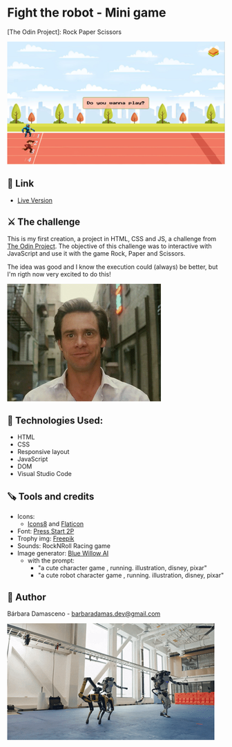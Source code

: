 # Fight the robot - Mini game
[The Odin Project]: Rock Paper Scissors

![Design preview for the challenge](Design-preview.png)

## 🔗 Link

- [Live Version](https://barbaradamasdev.github.io/Rock-Paper-Scissors/)

## ⚔️ The challenge

This is my first creation, a project in HTML, CSS and JS, a challenge from [The Odin Project](https://www.theodinproject.com).
The objective of this challenge was to interactive with JavaScript and use it with the game Rock, Paper and Scissors.

The idea was good and I know the execution could (always) be better, but I'm rigth now very excited to do this!

![The joy of do it](goodjob1.gif)

## 💾 Technologies Used:

- HTML
- CSS
- Responsive layout
- JavaScript
- DOM
- Visual Studio Code

## 🪚 Tools and credits

- Icons:
  - [Icons8](https://icons8.com.br/) and [Flaticon](https://www.flaticon.com/)
- Font: [Press Start 2P](https://fonts.google.com/specimen/Press+Start+2P)
- Trophy img: [Freepik](https://br.freepik.com/psd-gratuitas/copa-do-trofeu-icone-isolado-3d-render-ilustracao_28991002.htm#query=trofeu&position=0&from_view=search&track=sph)
- Sounds: RockNRoll Racing game
- Image generator: [Blue Willow AI](https://www.bluewillow.ai/)
  - with the prompt: 
    - "a cute character game , running. illustration, disney, pixar"
    - "a cute robot character game , running. illustration, disney, pixar"
    
## 🐼 Author

Bárbara Damasceno - barbaradamas.dev@gmail.com

![The joy of do it](robotWinning03.gif)
